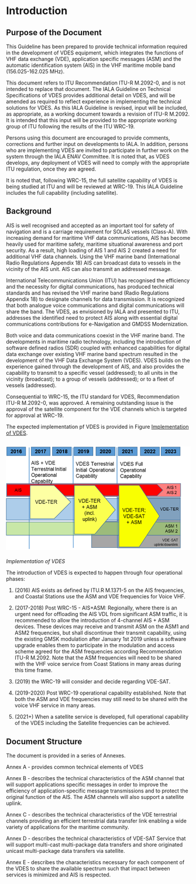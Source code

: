 # Introduction
## Purpose of the Document
This Guideline has been prepared to provide technical information required in the development of VDES equipment, which integrates the functions of VHF data exchange (VDE), application specific messages (ASM) and the automatic identification system (AIS) in the VHF maritime mobile band (156.025-162.025 MHz).

This document refers to ITU Recommendation ITU-R M.2092-0, and is not intended to replace that document.  The IALA Guideline on Technical Specifications of VDES provides additional detail on VDES, and will be amended as required to reflect experience in implementing the technical solutions for VDES.  As this IALA Guideline is revised, input will be included, as appropriate, as a working document towards a revision of ITU-R M.2092.  It is intended that this input will be provided to the appropriate working group of ITU following the results of the ITU WRC-19.

Persons using this document are encouraged to provide comments, corrections and further input on developments to IALA.  In addition, persons who are implementing VDES are invited to participate in further work on the system through the IALA ENAV Committee.  It is noted that, as VDES develops, any deployment of VDES will need to comply with the appropriate ITU regulation, once they are agreed.

It is noted that, following WRC-15, the full satellite capability of VDES is being studied at ITU and will be reviewed at WRC-19. This IALA Guideline includes the full capability (including satellite).

## Background
AIS is well recognised and accepted as an important tool for safety of navigation and is a carriage requirement for SOLAS vessels (Class-A).  With increasing demand for maritime VHF data communications, AIS has become heavily used for maritime safety, maritime situational awareness and port security.  As a result, high loading of AIS 1 and AIS 2 created a need for additional VHF data channels.  Using the VHF marine band (International Radio Regulations Appendix 18) AIS can broadcast data to vessels in the vicinity of the AIS unit.  AIS can also transmit an addressed message.

International Telecommunications Union (ITU) has recognised the efficiency and the necessity for digital communications, has produced technical standards and has revised the VHF marine band (Radio Regulations Appendix 18) to designate channels for data transmission.  It is recognized that both analogue voice communications and digital communications will share the band.  The VDES, as envisioned by IALA and presented to ITU, addresses the identified need to protect AIS along with essential digital communications contributions for e-Navigation and GMDSS Modernization.

Both voice and data communications coexist in the VHF marine band.  The developments in maritime radio technology, including the introduction of software defined radios (SDR) coupled with enhanced capabilities for digital data exchange over existing VHF marine band spectrum resulted in the development of the VHF Data Exchange System (VDES).  VDES builds on the experience gained through the development of AIS, and also provides the capability to transmit to a specific vessel (addressed); to all units in the vicinity (broadcast); to a group of vessels (addressed); or to a fleet of vessels (addressed).

Consequential to WRC-15, the ITU standard for VDES, Recommendation ITU-R M.2092-0, was approved.  A remaining outstanding issue is the approval of the satellite component for the VDE channels which is targeted for approval at WRC-19.

The expected implementation pf VDES is provided in Figure [Implementation of VDES](#fig-implementation-of-vdes).

<a name="fig-implementation-of-vdes"></a>![Implementation of VDES](pictures/implementation_of_vdes.png)
---
*Implementation of VDES*

The introduction of VDES is expected to happen through four operational phases:

1.	(2016) AIS exists as defined by ITU.R M.1371-5 on the AIS frequencies, and Coastal Stations use the ASM and VDE frequencies for Voice VHF.

1.	(2017-2018) Post WRC-15 - AIS+ASM: Regionally, where there is an urgent need for offloading the AIS VDL from significant ASM traffic, it is recommended to allow the introduction of 4-channel AIS + ASM devices. These devices may receive and transmit ASM on the ASM1 and ASM2 frequencies, but shall discontinue their transmit capability, using the existing GMSK modulation after January 1st 2019 unless a software upgrade enables them to participate in the modulation and access scheme agreed for the ASM frequencies according Recommendation ITU-R M.2092. Note that the ASM frequencies will need to be shared with the VHF voice service from Coast Stations in many areas during this time frame.

1.	(2019) the WRC-19 will consider and decide regarding VDE-SAT. 

1.	(2019-2020) Post WRC-19 operational capability established. Note that both the ASM and VDE frequencies may still need to be shared with the voice VHF service in many areas.

1.	(2021+) When a satellite service is developed, full operational capability of the VDES including the Satellite frequencies can be achieved.

## Document Structure
The document is provided in a series of Annexes.

Annex A - provides common technical elements of VDES

Annex B - describes the technical characteristics of the ASM channel that will support applications specific messages in order to improve the efficiency of application-specific message transmissions and to protect the original function of the AIS.  The ASM channels will also support a satellite uplink.

Annex C - describes the technical characteristics of the VDE terrestrial channels providing an efficient terrestrial data transfer link enabling a wide variety of applications for the maritime community.

Annex D - describes the technical characteristics of VDE-SAT Service that will support multi-cast multi-package data transfers and shore originated unicast multi-package data transfers via satellite.

Annex E - describes the characteristics necessary for each component of the VDES to share the available spectrum such that impact between services is minimized and AIS is respected.
